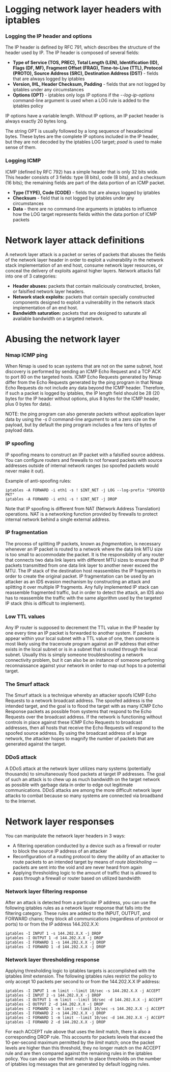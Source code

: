 # Logging network layer headers with iptables

### Logging the IP header and options

The IP header is defined by RFC 791, which describes the structure of the header used by IP. The IP header is composed of several fields:

* **Type of Service (TOS, PREC), Total Length (LEN), Identification (ID), Flags (DF, MF), Fragment Offset (FRAG), Time-to-Live (TTL), Protocol (PROTO), Source Address (SRC), Destination Address (DST)** - fields that are always logged by iptables
* **Version, IHL, Header Checksum, Padding** - fields that are not logged by iptables under any circumstances
* **Options (OPT)** - iptables only logs IP options if the *--log-ip-options* command-line argument is used when a LOG rule is added to the iptables policy

IP options have a variable length. Without IP options, an IP packet header is always exactly 20 bytes long.

The string OPT is usually followed by a long sequence of hexadecimal bytes. These bytes are the complete IP options included in the IP header, but they are not decoded by the iptables LOG target; *psad* is used to make sense of them.

### Logging ICMP

ICMP (defined by RFC 792) has a simple header that is only 32 bits wide. This header consists of 3 fields: type (8 bits), code (8 bits), and a checksum (16 bits); the remaining fields are part of the data portion of an ICMP packet.

* **Type (TYPE), Code (CODE)** - fields that are always logged by iptables
* **Checksum** - field that is not logged by iptables under any circumstances
* **Data** - there are no command-line arguments in iptables to influence how the LOG target represents fields within the data portion of ICMP packets

# Network layer attack definitions

A network layer attack is a packet or series of packets that abuses the fields of the network layer header in order to exploit a vulnerability in the network stack implementation of an end host, consume network layer resources, or conceal the delivery of exploits against higher layers. Network attacks fall into one of 3 categories:

* **Header abuses:** packets that contain maliciously constructed, broken, or falsified network layer headers.
* **Network stack exploits:** packets that contain specially constructed components designed to exploit a vulnerability in the network stack implementation of an end host.
* **Bandwidth saturation:** packets that are designed to saturate all available bandwidth on a targeted network.

# Abusing the network layer

### Nmap ICMP ping

When Nmap is used to scan systems that are not on the same subnet, host discovery is performed by sending an ICMP Echo Request and a TCP ACK to port 80 on the targeted hosts. ICMP Echo Requests generated by Nmap differ from the Echo Requests generated by the ping program in that Nmap Echo Requests do not include any data beyond the ICMP header. Therefore, if such a packet is logged by iptables, the IP length field should be 28 (20 bytes for the IP header without options, plus 8 bytes for the ICMP header, plus 0 bytes for data).

NOTE: the ping program can also generate packets without application layer data by using the *-s 0* command-line argument to set a zero size on the payload, but by default the ping program includes a few tens of bytes of payload data.

### IP spoofing

IP spoofing means to construct an IP packet with a falsified source address. You can configure routers and firewalls to not forward packets with source addresses outside of internal network ranges (so spoofed packets would never make it out).

Example of anti-spoofing rules:

	iptables -A FORWARD -i eth1 -s ! $INT_NET -j LOG --log-prefix "SPOOFED PKT"
	iptables -A FORWARD -i eth1 -s ! $INT_NET -j DROP

Note that IP spoofing is different from NAT (Network Address Translation) operations. NAT is a networking function provided by firewalls to protect internal network behind a single external address.

### IP fragmentation

The process of splitting IP packets, known as *fragmentation*, is necessary whenever an IP packet is routed to a network where the data link MTU size is too small to accommodate the packet. It is the responsibility of any router that connects two data link layers with different MTU sizes to ensure that IP packets transmitted from one data link layer to another never exceed the MTU. The IP stack of the destination host reassembles the IP fragments in order to create the original packet. IP fragmentation can be used by an attacker as an IDS evasion mechanism by constructing an attack and splitting it over multiple IP fragments. Any fully implemented IP stack can reassemble fragmented traffic, but in order to detect the attack, an IDS also has to reassemble the traffic with the same algorithm used by the targeted IP stack (this is difficult to implement).

### Low TTL values

Any IP router is supposed to decrement the TTL value in the IP header by one every time an IP packet is forwarded to another system. If packets appear within your local subnet with a TTL value of one, then someone is most likely using the traceroute program against an IP address that either exists in the local subnet or is in a subnet that is routed through the local subnet. Usually this is simply someone troubleshooting a network connectivity problem, but it can also be an instance of someone performing reconnaissance against your network in order to map out hops to a potential target.

### The Smurf attack

The Smurf attack is a technique whereby an attacker spoofs ICMP Echo Requests to a network broadcast address. The spoofed address is the intended target, and the goal is to flood the target with as many ICMP Echo Response packets as possible from systems that respond to the Echo Requests over the broadcast address. If the network is functioning without controls in place against these ICMP Echo Requests to broadcast addresses, then all hosts that receive the Echo Requests will respond to the spoofed source address. By using the broadcast address of a large network, the attacker hopes to magnify the number of packets that are generated against the target.

### DDoS attack

A DDoS attack at the network layer utilizes many systems (potentially thousands) to simultaneously flood packets at target IP addresses. The goal of such an attack is to chew up as much bandwidth on the target network as possible with garbage data in order to edge out legitimate communications. DDoS attacks are among the more difficult network layer attacks to combat because so many systems are connected via broadband to the Internet.

# Network layer responses

You can manipulate the network layer headers in 3 ways:

* A filtering operation conducted by a device such as a firewall or router to block the source IP address of an attacker
* Reconfiguration of a routing protocol to deny the ability of an attacker to route packets to an intended target by means of *route blackholing* — packets are sent into the void and are never heard from again
* Applying thresholding logic to the amount of traffic that is allowed to pass through a firewall or router based on utilized bandwidth

### Network layer filtering response

After an attack is detected from a particular IP address, you can use the following iptables rules as a network layer response that falls into the filtering category. These rules are added to the INPUT, OUTPUT, and FORWARD chains; they block all communications (regardless of protocol or ports) to or from the IP address 144.202.X.X:

	iptables -I INPUT 1 -s 144.202.X.X -j DROP
	iptables -I OUTPUT 1 -d 144.202.X.X -j DROP
	iptables -I FORWARD 1 -s 144.202.X.X -j DROP
	iptables -I FORWARD 1 -d 144.202.X.X -j DROP

### Network layer thresholding response

Applying thresholding logic to iptables targets is accomplished with the iptables *limit* extension. The following iptables rules restrict the policy to only accept 10 packets per second to or from the 144.202.X.X IP address:

	iptables -I INPUT 1 -m limit --limit 10/sec -s 144.202.X.X -j ACCEPT
	iptables -I INPUT 2 -s 144.202.X.X -j DROP
	iptables -I OUTPUT 1 -m limit --limit 10/sec -d 144.202.X.X -j ACCEPT
	iptables -I OUTPUT 2 -d 144.202.X.X -j DROP
	iptables -I FORWARD 1 -m limit --limit 10/sec -s 144.202.X.X -j ACCEPT
	iptables -I FORWARD 2 -s 144.202.X.X -j DROP
	iptables -I FORWARD 1 -m limit --limit 10/sec -d 144.202.X.X -j ACCEPT
	iptables -I FORWARD 2 -d 144.202.X.X -j DROP

For each ACCEPT rule above that uses the *limit* match, there is also a corresponding DROP rule. This accounts for packets levels that exceed the 10-per-second maximum permitted by the *limit* match; once the packet levels are higher than this threshold, they no longer match on the ACCEPT rule and are then compared against the remaining rules in the iptables policy. You can also use the limit match to place thresholds on the number of iptables log messages that are generated by default logging rules.
